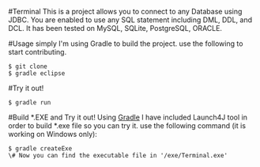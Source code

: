 #Terminal
This is a project allows you to connect to any Database using JDBC. You are enabled to use any SQL statement including DML, DDL, and DCL. It has been tested on MySQL, SQLite, PostgreSQL, ORACLE.

#Usage
simply I'm using Gradle to build the project. use the following to start contributing.
```
$ git clone
$ gradle eclipse
```
 
#Try it out!
```
$ gradle run
```

#Build *.EXE and Try it out!
Using [Gradle](https://gradle.org/) I have included Launch4J tool in order to build *.exe file so you can try it. use the following command (it is working on Windows only):
```
$ gradle createExe
\# Now you can find the executable file in '/exe/Terminal.exe'
```
 
 
